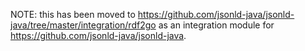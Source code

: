 NOTE: this has been moved to https://github.com/jsonld-java/jsonld-java/tree/master/integration/rdf2go as an integration module for https://github.com/jsonld-java/jsonld-java.

